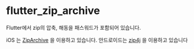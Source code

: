 # flutter_zip_archive

Flutter에서 zip의 압축, 해동을 패스워드가 포함되어 있습니다.

iOS 는 [ZipArchive](https://github.com/ZipArchive/ZipArchive) 을 이용하고 있습니다.
안드로이드는 [zip4j](https://github.com/srikanth-lingala/zip4j) 을 이용하고 있습니다

